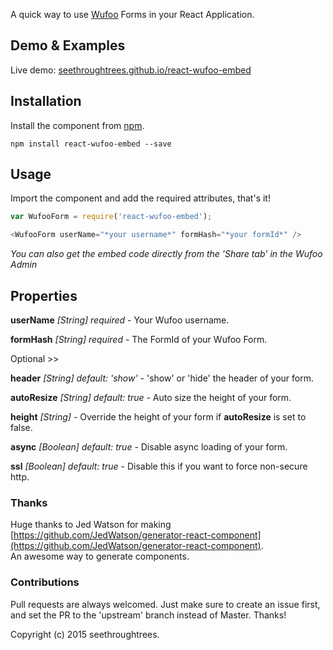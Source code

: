 A quick way to use [Wufoo](https://www.wufoo.com/) Forms in your React Application.

## Demo & Examples

Live demo: [seethroughtrees.github.io/react-wufoo-embed](http://seethroughtrees.github.io/react-wufoo-embed/)

## Installation

Install the component from [npm](#).

```
npm install react-wufoo-embed --save
```

## Usage

Import the component and add the required attributes, that's it!  

``` javascript
var WufooForm = require('react-wufoo-embed');

<WufooForm userName="*your username*" formHash="*your formId*" />
```

*You can also get the embed code directly from the 'Share tab' in the Wufoo Admin*

## Properties

**userName** *[String] required* - Your Wufoo username.

**formHash** *[String] required* - The FormId of your Wufoo Form.



Optional >>

**header** *[String] default: 'show'* - 'show' or 'hide' the header of your form.

**autoResize** *[String] default: true* - Auto size the height of your form.

**height** *[String]* - Override the height of your form if **autoResize** is set to false.

**async** *[Boolean] default: true* - Disable async loading of your form.

**ssl** *[Boolean] default: true* - Disable this if you want to force non-secure http.


### Thanks

Huge thanks to Jed Watson for making [https://github.com/JedWatson/generator-react-component](https://github.com/JedWatson/generator-react-component).  
An awesome way to generate components.

### Contributions

Pull requests are always welcomed.  Just make sure to create an issue first, and set the PR to the 'upstream' branch instead of Master.  Thanks!

Copyright (c) 2015 seethroughtrees.
